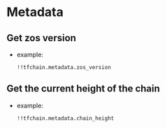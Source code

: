 # Metadata
## Get zos version
- example:
    ```
    !!tfchain.metadata.zos_version
    ```
## Get the current height of the chain
- example:
    ```
    !!tfchain.metadata.chain_height
    ```
